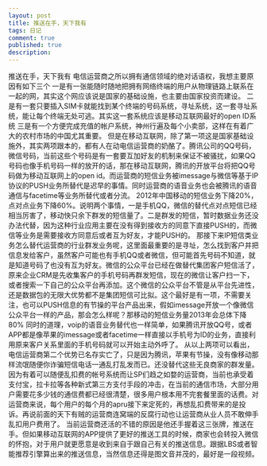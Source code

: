 ```yaml
---
layout: post
title: 推送在手，天下我有
tags: 日记
comment: true
published: true
description: 
---
```

推送在手，天下我有
电信运营商之所以拥有通信领域的绝对话语权，我想主要原因有如下三个
一是有一张能随时随地把拥有网络终端的用户从物理链路上联系在一起的网，其实这个网应该说是国家的基础设施，也主要由国家投资而建设。
二是有一套只要插入SIM卡就能找到某个终端的号码系统，寻址系统，这一套寻址系统，能让每个终端无处可逃。其实这一套系统应该是移动互联网最好的open ID系统
三是有一个方便完成充值的帐户系统，神州行遍及每个小卖部，这样在有着广大的农村市场的中国尤其重要。
但是在移动互联网，除了第一项这是国家基础设施外，其实两项跟本的，都有人在动电信运营商的奶酪了。腾讯公司的QQ号码，微信号码，当前这些个号码是有一套要互加好友的机制来保证不被骚扰，如果QQ号码也像手机号码一样的放开的话，那在移动互联网，腾讯的开放平台将把QQ号码做为移动互联网上的open id。而运营商的短信业务被imessage与微信等基于IP协议的PUSH业务所替代是迟早的事情。同时运营商的语音业务也会被腾讯的语音通信与facetime等业务所替代或者分流。
2012年中国移动的短信业务下降20%，点对点业务下降60%。说明两个事情，一是手机QQ，微信的替代点对点短信已经相当厉害了，移动快只余下群发的短信量了。二是群发的短信，暂时数据业务还没办法代替，因为这种行业应用主要在没有得到接收方的同意下直接PUSH的，而微信等业务是需要接收方同意后或者互为好友，才能PUSH的。
那接下来IP短信类业务怎么替代运营商的行业群发业务呢，这里面最重要的是寻址，怎么找到客户并把信息发给客户，虽然客户可能也有手机QQ或者微信，但可能首先号码不知道，就是知道号码了也没有互为好友。微信的公众平台已经在做替代集团客户短信活了，原来企业CRM是先收集客户的手机号码再群发短信，现在的微信让客户扫一下，或者搜索一下自己的公众平台再添加。这个微信的公众平台不管是从平台先进性，还是数据包的无限大优势都不是集团短信可比拟。这个最好是有一项，不需要关注，也可以PUSH信息的有节操的平台产品出来，假如imessage开放一个像微信公众平台一样的产品，那会怎么样呢？那移动的短信业务量2013年会总体下降80%
同时的道理，voip的语音业务替代也一样简单，如果腾讯开放QQ号，或者APP都是像苹果的imessage或者facetime一样直接以手机号为ID的业务，直接利用原来客户关系里面的手机号码就可以开始主动外呼了。
从以上两项可以看出，电信运营商第二个优势已名存实亡了，只是因为腾讯，苹果有节操，没有像移动那样流氓随便你诈骗短信电话一通乱打乱发而已。还没替代这些无良商家的群发量。
因为有着可以随便乱扣费的帐号系统而让SP们趋之如婺的运营商，当前也承受着支付宝，拉卡拉等各种新式第三方支付手段的冲击，在当前的通信市场，大部分用户需要花多少钱的通信费都已经很清楚，很多用户根本用不完套餐里面的话费。对运营商来说，每个用户的每个月的apru接下来定死的，再想乱扣费带来的是投诉。再说前面的天下有贼的运营商连窝端的反腐行动也让运营商从业人员不敢伸手乱扣用户费用了。
当前运营商还活的不错的原因是他还手握着这三张牌，推送在手。但如果移动互联网的APP提供了更好的推送工具的时候，商家也会转投入微信的怀抱，对于用户就更愿意是收到来自于跟自己有关的推送信息。跟据LBS或者智能推荐引擎算出来的推送信息，当然信息还得是图文音并茂的，最好是一段视频。